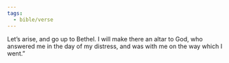 ```yaml
---
tags:
  - bible/verse
---
```

Let’s arise, and go up to Bethel. I will make there an altar to God, who answered me in the day of my distress, and was with me on the way which I went.”